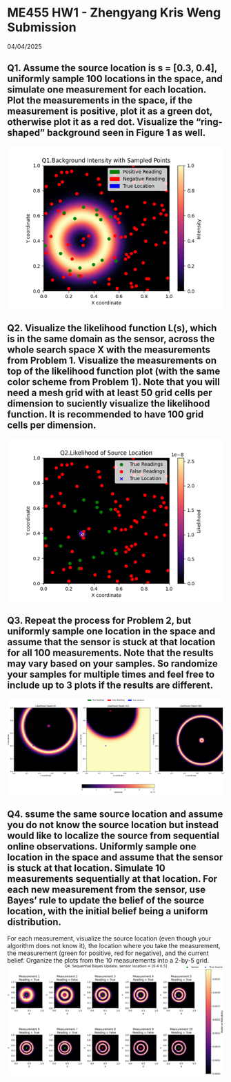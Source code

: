 # ME455 HW1 - Zhengyang Kris Weng Submission
04/04/2025

## Q1. Assume the source location is s = [0.3, 0.4], uniformly sample 100 locations in the space, and simulate one measurement for each location. Plot the measurements in the space, if the measurement is positive, plot it as a green dot, otherwise plot it as a red dot. Visualize the “ring-shaped” background seen in Figure 1 as well.   
![q1](Q1.png)

## Q2. Visualize the likelihood function L(s), which is in the same domain as the sensor, across the whole search space X with the measurements from Problem 1. Visualize the measurements on top of the likelihood function plot (with the same color scheme from Problem 1). Note that you will need a mesh grid with at least 50 grid cells per dimension to suciently visualize the likelihood function. It is recommended to have 100 grid cells per dimension.
![q2](Q2.png)

## Q3. Repeat the process for Problem 2, but uniformly sample one location in the space and assume that the sensor is stuck at that location for all 100 measurements. Note that the results may vary based on your samples. So randomize your samples for multiple times and feel free to include up to 3 plots if the results are different.    
![q3](Q3.png)    

## Q4. ssume the same source location and assume you do not know the source location but instead would like to localize the source from sequential online observations. Uniformly sample one location in the space and assume that the sensor is stuck at that location. Simulate 10 measurements sequentially at that location. For each new measurement from the sensor, use Bayes’ rule to update the belief of the source location, with the initial belief being a uniform distribution. 

For each measurement, visualize the source location (even though your algorithm does not know it), the location where you take the measurement, the measurement (green for positive, red for negative), and the current belief. Organize the plots from the 10 measurements into a 2-by-5 grid.
![q4](Q4.png)